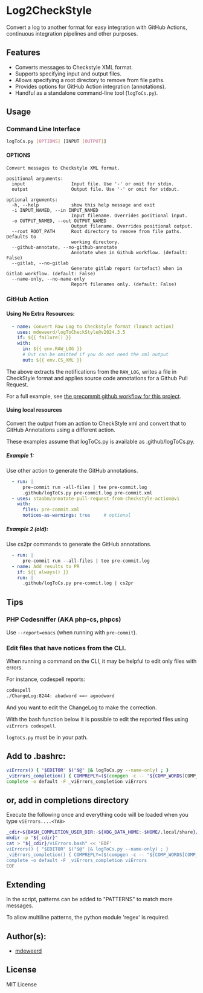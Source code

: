 # Log2CheckStyle

Convert a log to another format for easy integration with GitHub Actions,
continuous integration pipelines and other purposes.

## Features

- Converts messages to Checkstyle XML format.
- Supports specifying input and output files.
- Allows specifying a root directory to remove from file paths.
- Provides options for GitHub Action integration (annotations).
- Handful as a standalone command-line tool (`logToCs.py`).

## Usage

### Command Line Interface

```bash
logToCs.py [OPTIONS] [INPUT [OUTPUT]]
```

#### OPTIONS

```text
Convert messages to Checkstyle XML format.

positional arguments:
  input                 Input file. Use '-' or omit for stdin.
  output                Output file. Use '-' or omit for stdout.

optional arguments:
  -h, --help            show this help message and exit
  -i INPUT_NAMED, --in INPUT_NAMED
                        Input filename. Overrides positional input.
  -o OUTPUT_NAMED, --out OUTPUT_NAMED
                        Output filename. Overrides positional output.
  --root ROOT_PATH      Root directory to remove from file paths. Defaults to
                        working directory.
  --github-annotate, --no-github-annotate
                        Annotate when in Github workflow. (default: False)
  --gitlab, --no-gitlab
                        Generate gitlab report (artefact) when in Gitlab workflow. (default: False)
  --name-only, --no-name-only
                        Report filenames only. (default: False)
```

### GitHub Action

#### Using No Extra Resources:

```yaml
  - name: Convert Raw Log to Checkstyle format (launch action)
    uses: mdeweerd/logToCheckStyle@v2024.3.5
    if: ${{ failure() }}
    with:
      in: ${{ env.RAW_LOG }}
      # Out can be omitted if you do not need the xml output
      out: ${{ env.CS_XML }}
```

The above extracts the notifications from the `RAW_LOG`, writes a file in
CheckStyle format and applies source code annotations for a Github Pull
Request.

For a full example, see
[the precommit github workflow for this project](.github/workflows/pre-commit.yml).

#### Using local resources

Convert the output from an action to CheckStyle xml and convert that to
GitHub Annotations using a different action.

These examples assume that logToCs.py is available as .github/logToCs.py.

##### Example 1:

Use other action to generate the GitHub annotations.

```yaml
  - run: |
      pre-commit run -all-files | tee pre-commit.log
      .github/logToCs.py pre-commit.log pre-commit.xml
  - uses: staabm/annotate-pull-request-from-checkstyle-action@v1
    with:
      files: pre-commit.xml
      notices-as-warnings: true     # optional
```

##### Example 2 (old):

Use cs2pr commands to generate the GitHub annotations.

```yaml
  - run: |
      pre-commit run --all-files | tee pre-commit.log
  - name: Add results to PR
    if: ${{ always() }}
    run: |
      .github/logToCs.py pre-commit.log | cs2pr
```

## Tips

### PHP Codesniffer (AKA php-cs, phpcs)

Use `--report=emacs` (when running with `pre-commit`).

### Edit files that have notices from the CLI.

When running a command on the CLI, it may be helpful to edit only files
with errors.

For instance, codespell reports:

```bash
codespell
./ChangeLog:8244: abadword ==> agoodword
```

And you want to edit the ChangeLog to make the correction.

With the bash function below it is possible to edit the reported files
using `viErrors codespell`.

`logToCs.py` must be in your path.

## Add to .bashrc:

```bash
viErrors() { "$EDITOR" $("$@" |& logToCs.py --name-only) ; }
_viErrors_completion() { COMPREPLY=($(compgen -c -- "${COMP_WORDS[COMP_CWORD]}")); return 0; }
complete -o default -F _viErrors_completion viErrors
```

## or, add in completions directory

Execute the following once and everything code will be loaded when you type
`viErrors....<TAB>`

```bash
_cdir=${BASH_COMPLETION_USER_DIR:-${XDG_DATA_HOME:-$HOME/.local/share}/bash-completion}/completions
mkdir -p "${_cdir}"
cat > "${_cdir}/viErrors.bash" << 'EOF'
viErrors() { "$EDITOR" $("$@" |& logToCs.py --name-only) ; }
_viErrors_completion() { COMPREPLY=($(compgen -c -- "${COMP_WORDS[COMP_CWORD]}")); return 0; }
complete -o default -F _viErrors_completion viErrors
EOF
```

## Extending

In the script, patterns can be added to "PATTERNS" to match more messages.

To allow multiline patterns, the python module 'regex' is required.

## Author(s):

- [mdeweerd]

## License

MIT License

[mdeweerd]: https://github.com/mdeweerd
